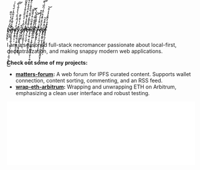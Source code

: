 ##### b̴̢̛̬̪̬̭͚̗̆͆́̍̅̆͗̀̍͛̏̅̋ͅi̸͓̠͚̟͇͒̓̓͂̀̀̐̒̆̈̑̀̾͊͑͊̀͗͗̚͘̚͘r̵̡̡͓̣͔̥̱͔̳̘̜̺͖̘̹̫̩͔̲̦͙̫̫̹̦͓̫̺̤͔̀͜d̷̩̬͙̭̥͎͓̘̈̒̓̀͑͆͋̏̉͑̉̔̓͂̓̏̕͠͠ͅș̸̡̨̬̣̫͇̫̬̜͙̭͎̰̗͇̯͉͈̟͖̘͒͊̔͑̔̓̐̀̋͊ ̷̱̹͕͉͕̬̬̗̳̯̹̙͕̬̱̜̳̝͑̍̄͜ͅͅa̸̧̡̼̮̪̼̥̽̽̿̒̀̾̓̀͛̌͒̈́̆̀̓̉͂̂̃͆̇͠͝͠͠r̴̡̛̛̛͓̫͉̖̤̮̬̝͕̟̮̠̯̽̑͐͆̌͋̉̽͌͂̾̈́̄̅̓͊̊̍̓̊̚͘̕͝ͅę̴͓̖͖̙̗͉͖̦̅͐̎̆̊̆͌̈́̿̂̽͗̋͋͌̀̾̈́̃̆̇͘͘̕͝͝ņ̶̧̦̰̥̠̫̟̬̹̬̭̞̙̳̞͎̋͋̆̐̆̈͆͐͒̾͌̃͌͘͝͝'̸̡̰͓͍̝̱̠̣̩̰͎̘̙̳̦͚̻̩͖̣̫̞̙̘̭̜̗̪̆̏̓̒̑̈́̿̈́͗̊͑͛̏̚t̶̢̟̠̟̖̘̔̾͋̌̃͋͋͐̕͝͝ ̷̨̡̪̜̘̙̖̞̝̦̫̙͙̣͝ͅŗ̶͚̰̖̫̥͙͌̌́͛͒̈̉̇̈́̒͌͛̐̚ę̴̛͍̞͍͔̟̖̺̜͍̝̘̙̞̝͙̗̉̀̒͊̈̉͊̅͊̍̑͐̈̂̍͑͆̎͆͑͒͘͠͝͝͝a̸̧̨̼̣͚͔̮͇͕̲͓̩͔̦̙̪̦̞̼̦̣͚͓͇̮̖̙̥̘̓͆̑͛͌̍̄͛͘͝l̵̨̧̧̢̛̗̤̜̟̗͚̰͖̣̳̖̥̺̫̦̟̈́̐͋̀̓̂̌̉́̉̓͒͛͘̚͝ͅ

I am a seasoned full-stack necromancer passionate about local-first, decentralization, and making snappy modern web applications.

<!---
**Interests & Skills:**

*   **Full-Stack Development:** Building type-safe end-to-end applications, often utilizing Functional TypeScript. [Parse, don't validate](https://news.ycombinator.com/item?id=35053118).
*   **Onchain:** Exploring decentralized technologies, including IPFS, Ethereum (Arbitrum, Optimism), and wallet integrations (RainbowKit, Wagmi, viem.sh)
*   **Modern JavaScript Ecosystem:**
    *   **Frameworks:** Primarily Next.js, Tailwind CSS, Shadcn UI and TypeScript React with [Effect](https://effect.website/).
    *   **Backend & Database:** Experience with Express, Hono, Deno, Elysia, Drizzle ORM, Supabase (Postgres), and Cloudflare.
*   **CRDT**
-->
**Check out some of my projects:**

*   **[matters-forum](https://github.com/byhow/matters-forum):** A web forum for IPFS curated content. Supports wallet connection, content sorting, commenting, and an RSS feed.
*   **[wrap-eth-arbitrum](https://github.com/byhow/wrap-eth-arbitrum):** Wrapping and unwrapping ETH on Arbitrum, emphasizing a clean user interface and robust testing.

<div>
    <img align="left" src="https://github.com/byhow/byhow/blob/main/github-metrics.svg" />
<!--     <img align="right" src="https://storage.googleapis.com/gweb-uniblog-publish-prod/original_images/Social_dino-with-hat.gif" width=400 /> -->
</div>
